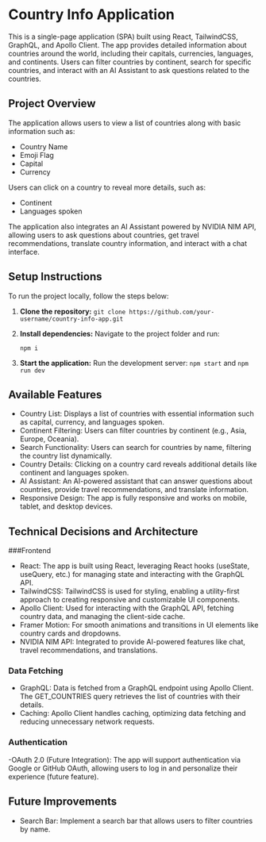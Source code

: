 # Country Info Application

This is a single-page application (SPA) built using React, TailwindCSS, GraphQL, and Apollo Client. The app provides detailed information about countries around the world, including their capitals, currencies, languages, and continents. Users can filter countries by continent, search for specific countries, and interact with an AI Assistant to ask questions related to the countries.

## Project Overview

The application allows users to view a list of countries along with basic information such as:
- Country Name
- Emoji Flag
- Capital
- Currency

Users can click on a country to reveal more details, such as:
- Continent
- Languages spoken

The application also integrates an AI Assistant powered by NVIDIA NIM API, allowing users to ask questions about countries, get travel recommendations, translate country information, and interact with a chat interface.

## Setup Instructions

To run the project locally, follow the steps below:

1. **Clone the repository:**
    ```git clone https://github.com/your-username/country-info-app.git```

2. **Install dependencies:**
    Navigate to the project folder and run:

    ```npm i```

3. **Start the application:**
    Run the development server:
    ```npm start```
    and 
    ```npm run dev```

## Available Features

- Country List: Displays a list of countries with essential information such as capital, currency, and languages spoken.
- Continent Filtering: Users can filter countries by continent (e.g., Asia, Europe, Oceania).
- Search Functionality: Users can search for countries by name, filtering the country list dynamically.
- Country Details: Clicking on a country card reveals additional details like continent and languages spoken.
- AI Assistant: An AI-powered assistant that can answer questions about countries, provide travel recommendations, and translate information.
- Responsive Design: The app is fully responsive and works on mobile, tablet, and desktop devices.

## Technical Decisions and Architecture

###Frontend

- React: The app is built using React, leveraging React hooks (useState, useQuery, etc.) for managing state and interacting with the GraphQL API.
- TailwindCSS: TailwindCSS is used for styling, enabling a utility-first approach to creating responsive and customizable UI components.
- Apollo Client: Used for interacting with the GraphQL API, fetching country data, and managing the client-side cache.
- Framer Motion: For smooth animations and transitions in UI elements like country cards and dropdowns.
- NVIDIA NIM API: Integrated to provide AI-powered features like chat, travel recommendations, and translations.

### Data Fetching

- GraphQL: Data is fetched from a GraphQL endpoint using Apollo Client. The GET_COUNTRIES query retrieves the list of countries with their details.
- Caching: Apollo Client handles caching, optimizing data fetching and reducing unnecessary network requests.

### Authentication

-OAuth 2.0 (Future Integration): The app will support authentication via Google or GitHub OAuth, allowing users to log in and personalize their experience (future feature).

## Future Improvements

- Search Bar: Implement a search bar that allows users to filter countries by name.